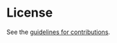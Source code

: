 # License

See the
[guidelines for contributions](https://github.com/martinthomson/retch-sik/blob/main/CONTRIBUTING.md).

